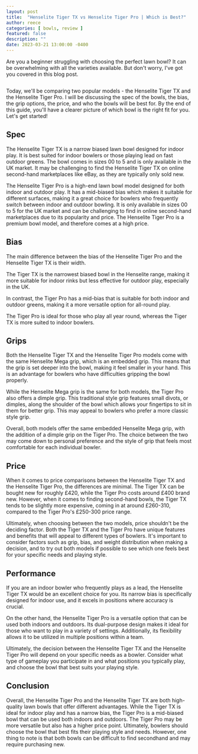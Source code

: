 ```yaml
---
layout: post
title:  "Henselite Tiger TX vs Henselite Tiger Pro | Which is Best?"
author: reece
categories: [ bowls, review ]
featured: false
description: ""
date: 2023-03-21 13:00:00 -0400
---
```

    

<!-- wp:paragraph -->
<p xmlns="http://www.w3.org/1999/xhtml">Are you a beginner struggling with choosing the perfect lawn bowl? It can be overwhelming with all the varieties available. But don't worry, I've got you covered in this blog post. </p>
<!-- /wp:paragraph -->

<!-- wp:image {"id":1977,"sizeSlug":"large","linkDestination":"none"} -->
<figure class="wp-block-image size-large"><img src="/img/posts/henselite-tiger-tx-vs-henselite-tiger-pro-1024x576.jpg" alt="" class="wp-image-1977"/></figure>
<!-- /wp:image -->

<!-- wp:paragraph -->
<p>Today, we'll be comparing two popular models - the Henselite Tiger TX and the Henselite Tiger Pro. I will be discussing the spec of the bowls, the bias, the grip options, the price, and who the bowls will be best for. By the end of this guide, you'll have a clearer picture of which bowl is the right fit for you. Let's get started!</p>
<!-- /wp:paragraph -->

<!-- wp:heading -->
<h2>Spec</h2>
<!-- /wp:heading -->

<!-- wp:block {"ref":2732} /-->

<!-- wp:paragraph -->
<p>The Henselite Tiger TX is a narrow biased lawn bowl designed for indoor play. It is best suited for indoor bowlers or those playing lead on fast outdoor greens. The bowl comes in sizes 00 to 5 and is only available in the UK market. It may be challenging to find the Henselite Tiger TX on online second-hand marketplaces like eBay, as they are typically only sold new.</p>
<!-- /wp:paragraph -->

<!-- wp:block {"ref":2726} /-->

<!-- wp:paragraph -->
<p>The Henselite Tiger Pro is a high-end lawn bowl model designed for both indoor and outdoor play. It has a mid-biased bias which makes it suitable for different surfaces, making it a great choice for bowlers who frequently switch between indoor and outdoor bowling. It is only available in sizes 00 to 5 for the UK market and can be challenging to find in online second-hand marketplaces due to its popularity and price. The Henselite Tiger Pro is a premium bowl model, and therefore comes at a high price.</p>
<!-- /wp:paragraph -->

<!-- wp:heading -->
<h2>Bias</h2>
<!-- /wp:heading -->

<!-- wp:paragraph -->
<p>The main difference between the bias of the Henselite Tiger Pro and the Henselite Tiger TX is their width. </p>
<!-- /wp:paragraph -->

<!-- wp:block {"ref":2835} /-->

<!-- wp:paragraph -->
<p>The Tiger TX is the narrowest biased bowl in the Henselite range, making it more suitable for indoor rinks but less effective for outdoor play, especially in the UK. </p>
<!-- /wp:paragraph -->

<!-- wp:paragraph -->
<p>In contrast, the Tiger Pro has a mid-bias that is suitable for both indoor and outdoor greens, making it a more versatile option for all-round play. </p>
<!-- /wp:paragraph -->

<!-- wp:block {"ref":2798} /-->

<!-- wp:paragraph -->
<p>The Tiger Pro is ideal for those who play all year round, whereas the Tiger TX is more suited to indoor bowlers.</p>
<!-- /wp:paragraph -->

<!-- wp:heading -->
<h2>Grips</h2>
<!-- /wp:heading -->

<!-- wp:paragraph -->
<p>Both the Henselite Tiger TX and the Henselite Tiger Pro models come with the same Henselite Mega grip, which is an embedded grip. This means that the grip is set deeper into the bowl, making it feel smaller in your hand. This is an advantage for bowlers who have difficulties gripping the bowl properly.</p>
<!-- /wp:paragraph -->

<!-- wp:paragraph -->
<p>While the Henselite Mega grip is the same for both models, the Tiger Pro also offers a dimple grip. This traditional style grip features small divots, or dimples, along the shoulder of the bowl which allows your fingertips to sit in them for better grip. This may appeal to bowlers who prefer a more classic style grip.</p>
<!-- /wp:paragraph -->

<!-- wp:paragraph -->
<p>Overall, both models offer the same embedded Henselite Mega grip, with the addition of a dimple grip on the Tiger Pro. The choice between the two may come down to personal preference and the style of grip that feels most comfortable for each individual bowler.</p>
<!-- /wp:paragraph -->

<!-- wp:heading -->
<h2>Price</h2>
<!-- /wp:heading -->

<!-- wp:paragraph -->
<p>When it comes to price comparisons between the Henselite Tiger TX and the Henselite Tiger Pro, the differences are minimal. The Tiger TX can be bought new for roughly £420, while the Tiger Pro costs around £400 brand new. However, when it comes to finding second-hand bowls, the Tiger TX tends to be slightly more expensive, coming in at around £260-310, compared to the Tiger Pro's £250-300 price range.</p>
<!-- /wp:paragraph -->

<!-- wp:paragraph -->
<p>Ultimately, when choosing between the two models, price shouldn't be the deciding factor. Both the Tiger TX and the Tiger Pro have unique features and benefits that will appeal to different types of bowlers. It's important to consider factors such as grip, bias, and weight distribution when making a decision, and to try out both models if possible to see which one feels best for your specific needs and playing style.</p>
<!-- /wp:paragraph -->

<!-- wp:heading -->
<h2>Performance</h2>
<!-- /wp:heading -->

<!-- wp:paragraph -->
<p>If you are an indoor bowler who frequently plays as a lead, the Henselite Tiger TX would be an excellent choice for you. Its narrow bias is specifically designed for indoor use, and it excels in positions where accuracy is crucial.</p>
<!-- /wp:paragraph -->

<!-- wp:paragraph -->
<p>On the other hand, the Henselite Tiger Pro is a versatile option that can be used both indoors and outdoors. Its dual-purpose design makes it ideal for those who want to play in a variety of settings. Additionally, its flexibility allows it to be utilized in multiple positions within a team.</p>
<!-- /wp:paragraph -->

<!-- wp:paragraph -->
<p>Ultimately, the decision between the Henselite Tiger TX and the Henselite Tiger Pro will depend on your specific needs as a bowler. Consider what type of gameplay you participate in and what positions you typically play, and choose the bowl that best suits your playing style.</p>
<!-- /wp:paragraph -->

<!-- wp:heading -->
<h2>Conclusion</h2>
<!-- /wp:heading -->

<!-- wp:paragraph -->
<p>Overall, the Henselite Tiger Pro and the Henselite Tiger TX are both high-quality lawn bowls that offer different advantages. While the Tiger TX is ideal for indoor play and has a narrow bias, the Tiger Pro is a mid-biased bowl that can be used both indoors and outdoors. The Tiger Pro may be more versatile but also has a higher price point. Ultimately, bowlers should choose the bowl that best fits their playing style and needs. However, one thing to note is that both bowls can be difficult to find secondhand and may require purchasing new.</p>
<!-- /wp:paragraph -->
    